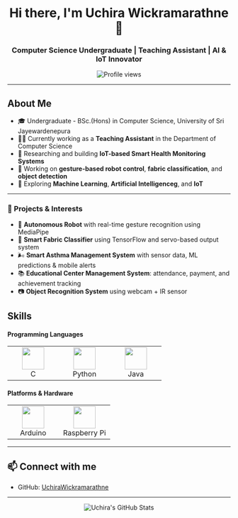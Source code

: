 <h1 align="center">Hi there, I'm Uchira Wickramarathne 👋</h1>
<h3 align="center">Computer Science Undergraduate | Teaching Assistant | AI & IoT Innovator</h3>

<div align="center">
  <p>
    <img 
      src="https://komarev.com/ghpvc/?username=UchiraWickramarathne&style=flat-square&color=blue" 
      alt="Profile views" 
    />
  </p>
</div>

---


## About Me
- 🎓 Undergraduate - BSc.(Hons) in Computer Science,  University of Sri Jayewardenepura   
- 🧑‍🏫 Currently working as a **Teaching Assistant** in the Department of Computer Science
- 🔭 Researching and building **IoT-based Smart Health Monitoring Systems**
- 🤖 Working on **gesture-based robot control**, **fabric classification**, and **object detection**
- 🧠 Exploring **Machine Learning**, **Artificial Intelligenceg**, and **IoT**

---

### 🧠 Projects & Interests

- 🤖 **Autonomous Robot** with real-time gesture recognition using MediaPipe
- 🧵 **Smart Fabric Classifier** using TensorFlow and servo-based output system
- 🌬️ **Smart Asthma Management System** with sensor data, ML predictions & mobile alerts
- 📚 **Educational Center Management System**: attendance, payment, and achievement tracking
- 📷 **Object Recognition System** using webcam + IR sensor 

## Skills
<h4 align="left">Programming Languages</h4>
<div align="left">
<table>
  <tr>
    <td align="center" width="100">
      <img src="https://cdn.jsdelivr.net/gh/devicons/devicon/icons/c/c-original.svg" width="50"/><br>C
    </td>
    <td align="center" width="100">
      <img src="https://cdn.jsdelivr.net/gh/devicons/devicon/icons/python/python-original.svg" width="50"/><br>Python
    </td>
    <td align="center" width="100">
      <img src="https://cdn.jsdelivr.net/gh/devicons/devicon/icons/java/java-original.svg" width="50"/><br>Java
    </td>
  </tr>
</table>

  <h4 align="left">Platforms & Hardware</h4>
  <table>
    <tr>
      <td align="center" width="100">
      <img src="https://upload.wikimedia.org/wikipedia/commons/8/87/Arduino_Logo.svg" width="50"/><br>Arduino
    </td>
    <td align="center" width="100">
      <img src="https://upload.wikimedia.org/wikipedia/en/c/cb/Raspberry_Pi_Logo.svg" width="50"/><br>Raspberry Pi
    </td>
    </tr>
  </table>
</div>

---


## 📫 Connect with me  
- GitHub: [UchiraWickramarathne](https://github.com/UchiraWickramarathne)  

---


<p align="center">
  <img src="https://github-readme-stats.vercel.app/api?username=UchiraWickramarathne&show_icons=true&theme=radical" alt="Uchira's GitHub Stats" />
</p>
